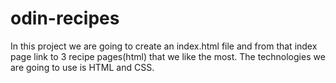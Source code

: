 # odin-recipes

In this project we are going to create an index.html file and from that index page link to 3 recipe pages(html) that we like the most. The technologies we are going to use is HTML and CSS.
